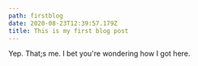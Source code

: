 ```yaml
---
path: firstblog
date: 2020-08-23T12:39:57.179Z
title: This is my first blog post
---
```

Yep. That;s me. I bet you're wondering how I got here.